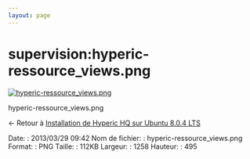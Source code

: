 ```yaml
---
layout: page
---
```


supervision:hyperic-ressource\_views.png
========================================

[![hyperic-ressource\_views.png](..//assets/media/supervision/hyperic-ressource_views.png@cache=&w=900&h=354 "hyperic-ressource_views.png")](..//assets/media/supervision/hyperic-ressource_views.png@cache= "Afficher le fichier original")

hyperic-ressource\_views.png

← Retour à [Installation de Hyperic HQ sur Ubuntu 8.0.4
LTS](../../various/hyperic-ubuntu-install.html "various:hyperic-ubuntu-install")

Date:
:   2013/03/29 09:42
Nom de fichier:
:   hyperic-ressource\_views.png
Format:
:   PNG
Taille:
:   112KB
Largeur:
:   1258
Hauteur:
:   495

